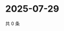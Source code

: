 # 2025-07-29

共 0 条

<!-- BEGIN ZHIHUQUESTIONS -->
<!-- 最后更新时间 Tue Jul 29 2025 11:43:18 GMT+0800 (China Standard Time) -->

<!-- END ZHIHUQUESTIONS -->
